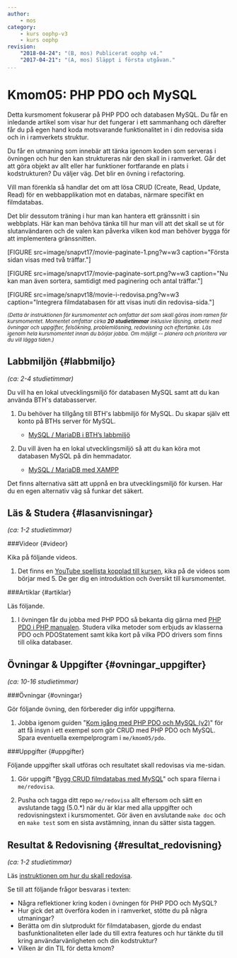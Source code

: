 ```yaml
---
author:
    - mos
category:
    - kurs oophp-v3
    - kurs oophp
revision:
    "2018-04-24": "(B, mos) Publicerat oophp v4."
    "2017-04-21": "(A, mos) Släppt i första utgåvan."
...
```

Kmom05: PHP PDO och MySQL
==================================

Detta kursmoment fokuserar på PHP PDO och databasen MySQL. Du får en inledande artikel som visar hur det fungerar i ett sammanhang och därefter får du på egen hand koda motsvarande funktionalitet in i din redovisa sida och in i ramverkets struktur.

Du får en utmaning som innebär att tänka igenom koden som serveras i övningen och hur den kan struktureras när den skall in i ramverket. Går det att göra objekt av allt eller har funktioner fortfarande en plats i kodstrukturen? Du väljer väg. Det blir en övning i refactoring.

Vill man förenkla så handlar det om att lösa CRUD (Create, Read, Update, Read) för en webbapplikation mot en databas, närmare specifikt en filmdatabas.

Det blir dessutom träning i hur man kan hantera ett gränssnitt i sin webbplats. Här kan man behöva tänka till hur man vill att det skall se ut för slutanvändaren och de valen kan påverka vilken kod man behöver bygga för att implementera gränssnitten.

<!-- more -->

[FIGURE src=image/snapvt17/movie-paginate-1.png?w=w3 caption="Första sidan visas med två träffar."]

[FIGURE src=image/snapvt17/movie-paginate-sort.png?w=w3 caption="Nu kan man även sortera, samtidigt med paginering och antal träffar."]

[FIGURE src=image/snapvt18/movie-i-redovisa.png?w=w3 caption="Integrera filmdatabasen för att visas inuti din redovisa-sida."]

<small><i>(Detta är instruktionen för kursmomentet och omfattar det som skall göras inom ramen för kursmomentet. Momentet omfattar cirka **20 studietimmar** inklusive läsning, arbete med övningar och uppgifter, felsökning, problemlösning, redovisning och eftertanke. Läs igenom hela kursmomentet innan du börjar jobba. Om möjligt -- planera och prioritera var du vill lägga tiden.)</i></small>


<!--sto p-->



Labbmiljön  {#labbmiljo}
---------------------------------

*(ca: 2-4 studietimmar)*

Du vill ha en lokal utvecklingsmiljö för databasen MySQL samt att du kan använda BTH's databasserver.

1. Du behöver ha tillgång till BTH's labbmiljö för MySQL. Du skapar själv ett konto på BTHs server för MySQL.
    * [MySQL / MariaDB i BTH’s labbmiljö](labbmiljo/mysql-bth-labbmiljo)

1. Du vill även ha en lokal utvecklingsmiljö så att du kan köra mot databasen MySQL på din hemmadator.
    * [MySQL / MariaDB med XAMPP](labbmiljo/mysql-med-xampp)

Det finns alternativa sätt att uppnå en bra utvecklingsmiljö för kursen. Har du en egen alternativ väg så funkar det säkert.



Läs & Studera  {#lasanvisningar}
---------------------------------

*(ca: 1-2 studietimmar)*



###Videor {#videor}

Kika på följande videos.

1. Det finns en [YouTube spellista kopplad till kursen](https://www.youtube.com/playlist?list=PLKtP9l5q3ce_jh6fAj1iwiJSj70DXA2Vn), kika på de videos som börjar med 5. De ger dig en introduktion och översikt till kursmomentet.



###Artiklar {#artiklar}

Läs följande.

1. I övningen får du jobba med PHP PDO så bekanta dig gärna med [PHP PDO i PHP manualen](http://php.net/manual/en/book.pdo.php). Studera vilka metoder som erbjuds av klasserna PDO och PDOStatement samt kika kort på vilka PDO drivers som finns till olika databaser. 



Övningar & Uppgifter  {#ovningar_uppgifter}
-------------------------------------------

*(ca: 10-16 studietimmar)*


###Övningar {#ovningar}

Gör följande övning, den förbereder dig inför uppgifterna.

1. Jobba igenom guiden "[Kom igång med PHP PDO och MySQL (v2)](kunskap/kom-igang-med-php-pdo-och-mysql-v2)" för att få insyn i ett exempel som gör CRUD med PHP PDO och MySQL. Spara eventuella exempelprogram i `me/kmom05/pdo`.

<!-- login? -->

<!--
Tips om projektet som en eshop?

Lägga till esc() till vyer.

Hur enhetstesta database-kod?
-->


###Uppgifter {#uppgifter}

Följande uppgifter skall utföras och resultatet skall redovisas via me-sidan.

1. Gör uppgift "[Bygg CRUD filmdatabas med MySQL](uppgift/bygg-crud-filmdatabas-med-mysql)" och spara filerna i `me/redovisa`.

1. Pusha och tagga ditt repo `me/redovisa` allt eftersom och sätt en avslutande tagg (5.0.\*) när du är klar med alla uppgifter och redovisningstext i kursmomentet. Gör även en avslutande `make doc` och en `make test` som en sista avstämning, innan du sätter sista taggen.



Resultat & Redovisning  {#resultat_redovisning}
-----------------------------------------------

*(ca: 1-2 studietimmar)*

Läs [instruktionen om hur du skall redovisa](./../redovisa).

Se till att följande frågor besvaras i texten:

* Några reflektioner kring koden i övningen för PHP PDO och MySQL?
* Hur gick det att överföra koden in i ramverket, stötte du på några utmaningar?
* Berätta om din slutprodukt för filmdatabasen, gjorde du endast basfunktionaliteten eller lade du till extra features och hur tänkte du till kring användarvänligheten och din kodstruktur?
* Vilken är din TIL för detta kmom?
